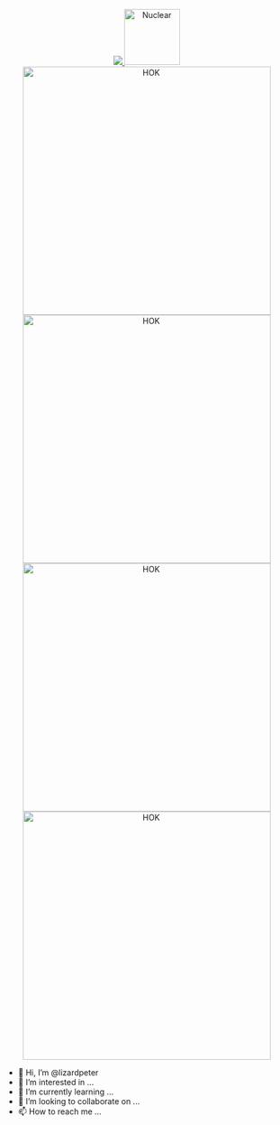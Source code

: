 <p align="center">
  <a href="https://discord.gg/cM488Ws">
    <img src="https://github.com/lizardpeter/house-of-kublai/blob/master/images/HK%20BANNER.png" object-fit="cover">
    <img height="99vw" width="auto" src="https://raw.githubusercontent.com/lizardpeter/house-of-kublai/master/Web/nuclear.png" alt="Nuclear">
    <img style="width auto; height: 11vh;" src="https://raw.githubusercontent.com/lizardpeter/house-of-kublai/master/images/1024.png" alt="HOK">
    <img style="width auto; height: 11vh;" src="https://raw.githubusercontent.com/lizardpeter/house-of-kublai/master/Web/al3.png" alt="HOK">
    <img style="width auto; height: 11vh;" src="https://raw.githubusercontent.com/lizardpeter/house-of-kublai/master/Web/Among%202.png" alt="HOK">
    <img style="width auto; height: 11vh;" src="https://emoji.gg/assets/emoji/2677-200-iq.gif" alt="HOK">
  </a>
</p>

- 👋 Hi, I’m @lizardpeter
- 👀 I’m interested in ...
- 🌱 I’m currently learning ...
- 💞️ I’m looking to collaborate on ...
- 📫 How to reach me ...

<!---
lizardpeter/lizardpeter is a ✨ special ✨ repository because its `README.md` (this file) appears on your GitHub profile.
You can click the Preview link to take a look at your changes.
--->
